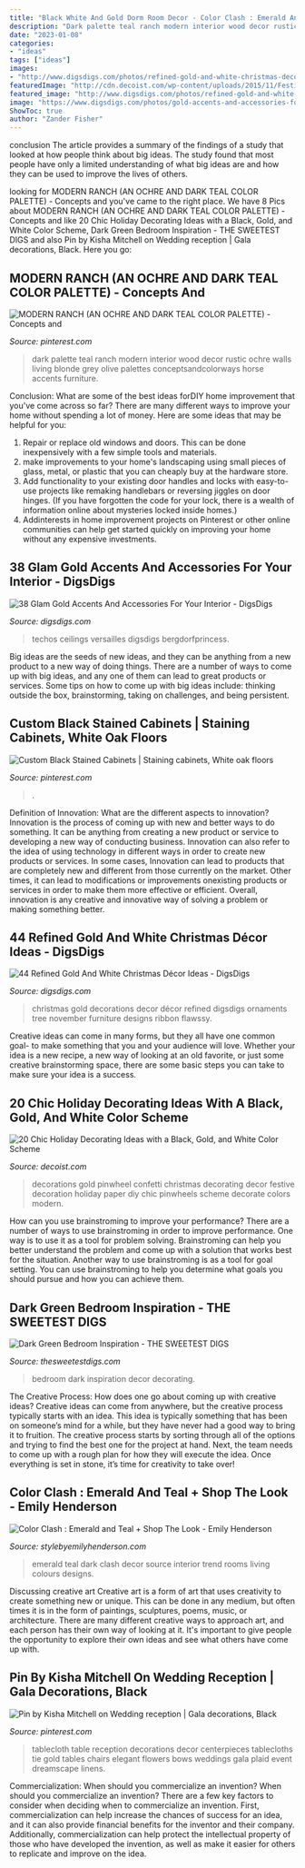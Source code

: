 ```yaml
---
title: "Black White And Gold Dorm Room Decor - Color Clash : Emerald And Teal + Shop The Look"
description: "Dark palette teal ranch modern interior wood decor rustic ochre walls living blonde grey olive palettes conceptsandcolorways horse accents furniture"
date: "2023-01-08"
categories:
- "ideas"
tags: ["ideas"]
images:
- "http://www.digsdigs.com/photos/refined-gold-and-white-christmas-decor-ideas-36.jpg"
featuredImage: "http://cdn.decoist.com/wp-content/uploads/2015/11/Festive-confetti-pinwheel-decorations.jpeg"
featured_image: "http://www.digsdigs.com/photos/refined-gold-and-white-christmas-decor-ideas-36.jpg"
image: "https://www.digsdigs.com/photos/gold-accents-and-accessories-for-your-interior-34.jpg"
ShowToc: true
author: "Zander Fisher"
---
```



conclusion
The article provides a summary of the findings of a study that looked at how people think about big ideas. The study found that most people have only a limited understanding of what big ideas are and how they can be used to improve the lives of others.

	

		
looking for MODERN RANCH (AN OCHRE AND DARK TEAL COLOR PALETTE) - Concepts and you've came to the right place. We have 8 Pics about MODERN RANCH (AN OCHRE AND DARK TEAL COLOR PALETTE) - Concepts and like 20 Chic Holiday Decorating Ideas with a Black, Gold, and White Color Scheme, Dark Green Bedroom Inspiration - THE SWEETEST DIGS and also Pin by Kisha Mitchell on Wedding reception | Gala decorations, Black. Here you go:
		
    
## MODERN RANCH (AN OCHRE AND DARK TEAL COLOR PALETTE) - Concepts And

<img loading=lazy src="https://i.pinimg.com/736x/0f/42/5b/0f425b997b298cc74d6f6101b5fc5d21.jpg" onerror="this.onerror=null;this.src='https://tse4.mm.bing.net/th?id=OIP.T6rovO4n3cI4xMJgJ9zogAHaJ8&amp;pid=15.1';" alt="MODERN RANCH (AN OCHRE AND DARK TEAL COLOR PALETTE) - Concepts and">

_Source: pinterest.com_

>dark palette teal ranch modern interior wood decor rustic ochre walls living blonde grey olive palettes conceptsandcolorways horse accents furniture. 

	

Conclusion: What are some of the best ideas forDIY home improvement that you've come across so far?
There are many different ways to improve your home without spending a lot of money. Here are some ideas that may be helpful for you: 
1. Repair or replace old windows and doors. This can be done inexpensively with a few simple tools and materials. 
2. make improvements to your home's landscaping using small pieces of glass, metal, or plastic that you can cheaply buy at the hardware store. 
3. Add functionality to your existing door handles and locks with easy-to-use projects like remaking handlebars or reversing jiggles on door hinges. (If you have forgotten the code for your lock, there is a wealth of information online about mysteries locked inside homes.) 
4. Addinterests in home improvement projects on Pinterest or other online communities can help get started quickly on improving your home without any expensive investments.

    
## 38 Glam Gold Accents And Accessories For Your Interior - DigsDigs

<img loading=lazy src="https://www.digsdigs.com/photos/gold-accents-and-accessories-for-your-interior-34.jpg" onerror="this.onerror=null;this.src='https://tse3.mm.bing.net/th?id=OIP.ZrVGODqRS7AKkTVdDrhexAAAAA&amp;pid=15.1';" alt="38 Glam Gold Accents And Accessories For Your Interior - DigsDigs">

_Source: digsdigs.com_

>techos ceilings versailles digsdigs bergdorfprincess. 

	

Big ideas are the seeds of new ideas, and they can be anything from a new product to a new way of doing things. There are a number of ways to come up with big ideas, and any one of them can lead to great products or services. Some tips on how to come up with big ideas include: thinking outside the box, brainstorming, taking on challenges, and being persistent.

    
## Custom Black Stained Cabinets | Staining Cabinets, White Oak Floors

<img loading=lazy src="https://i.pinimg.com/736x/bc/61/b1/bc61b16ded28633805bbc48568a08460.jpg" onerror="this.onerror=null;this.src='https://tse2.mm.bing.net/th?id=OIP.JeZqRK4uV81un6Udh9IWuQHaLH&amp;pid=15.1';" alt="Custom Black Stained Cabinets | Staining cabinets, White oak floors">

_Source: pinterest.com_

>. 

	

Definition of Innovation: What are the different aspects to innovation?
Innovation is the process of coming up with new and better ways to do something. It can be anything from creating a new product or service to developing a new way of conducting business. Innovation can also refer to the idea of using technology in different ways in order to create new products or services. In some cases, Innovation can lead to products that are completely new and different from those currently on the market. Other times, it can lead to modifications or improvements onexisting products or services in order to make them more effective or efficient. Overall, innovation is any creative and innovative way of solving a problem or making something better.

    
## 44 Refined Gold And White Christmas Décor Ideas - DigsDigs

<img loading=lazy src="http://www.digsdigs.com/photos/refined-gold-and-white-christmas-decor-ideas-36.jpg" onerror="this.onerror=null;this.src='https://tse2.mm.bing.net/th?id=OIP.pzcCBzRaqP5aKndplNsqQQAAAA&amp;pid=15.1';" alt="44 Refined Gold And White Christmas Décor Ideas - DigsDigs">

_Source: digsdigs.com_

>christmas gold decorations decor décor refined digsdigs ornaments tree november furniture designs ribbon flawssy. 

	

Creative ideas can come in many forms, but they all have one common goal- to make something that you and your audience will love. Whether your idea is a new recipe, a new way of looking at an old favorite, or just some creative brainstorming space, there are some basic steps you can take to make sure your idea is a success.

    
## 20 Chic Holiday Decorating Ideas With A Black, Gold, And White Color Scheme

<img loading=lazy src="http://cdn.decoist.com/wp-content/uploads/2015/11/Festive-confetti-pinwheel-decorations.jpeg" onerror="this.onerror=null;this.src='https://tse3.mm.bing.net/th?id=OIP.IcwYMjMS44WQW31VdjnRRwHaLH&amp;pid=15.1';" alt="20 Chic Holiday Decorating Ideas with a Black, Gold, and White Color Scheme">

_Source: decoist.com_

>decorations gold pinwheel confetti christmas decorating decor festive decoration holiday paper diy chic pinwheels scheme decorate colors modern. 

	

How can you use brainstroming to improve your performance?
There are a number of ways to use brainstroming in order to improve performance. One way is to use it as a tool for problem solving. Brainstroming can help you better understand the problem and come up with a solution that works best for the situation. Another way to use brainstroming is as a tool for goal setting. You can use brainstroming to help you determine what goals you should pursue and how you can achieve them.

    
## Dark Green Bedroom Inspiration - THE SWEETEST DIGS

<img loading=lazy src="https://thesweetestdigs.com/wp-content/uploads/2020/03/dark-green-bedroom-decor-ideas-decorate-4-1.jpg" onerror="this.onerror=null;this.src='https://tse1.mm.bing.net/th?id=OIP.Zfjp5iUlq_ayOEcvqAmlzwHaHa&amp;pid=15.1';" alt="Dark Green Bedroom Inspiration - THE SWEETEST DIGS">

_Source: thesweetestdigs.com_

>bedroom dark inspiration decor decorating. 

	

The Creative Process: How does one go about coming up with creative ideas?
Creative ideas can come from anywhere, but the creative process typically starts with an idea. This idea is typically something that has been on someone’s mind for a while, but they have never had a good way to bring it to fruition. The creative process starts by sorting through all of the options and trying to find the best one for the project at hand. Next, the team needs to come up with a rough plan for how they will execute the idea. Once everything is set in stone, it’s time for creativity to take over!

    
## Color Clash : Emerald And Teal + Shop The Look - Emily Henderson

<img loading=lazy src="https://stylebyemilyhenderson.com/wp-content/uploads/2016/04/Color-Trend-Emerald-and-Teal-Room-Decor-10.jpg" onerror="this.onerror=null;this.src='https://tse1.mm.bing.net/th?id=OIP.FT-lVXpTiFwB5dpZSGQysQHaKH&amp;pid=15.1';" alt="Color Clash : Emerald and Teal + Shop The Look - Emily Henderson">

_Source: stylebyemilyhenderson.com_

>emerald teal dark clash decor source interior trend rooms living colours designs. 

	

Discussing creative art
Creative art is a form of art that uses creativity to create something new or unique. This can be done in any medium, but often times it is in the form of paintings, sculptures, poems, music, or architecture. There are many different creative ways to approach art, and each person has their own way of looking at it. It's important to give people the opportunity to explore their own ideas and see what others have come up with.

    
## Pin By Kisha Mitchell On Wedding Reception | Gala Decorations, Black

<img loading=lazy src="https://i.pinimg.com/originals/72/20/ee/7220eedb78d76fd086aaca40e96755ab.jpg" onerror="this.onerror=null;this.src='https://tse3.mm.bing.net/th?id=OIP.9sypsAP8pzN_50sM2o-fbgHaK-&amp;pid=15.1';" alt="Pin by Kisha Mitchell on Wedding reception | Gala decorations, Black">

_Source: pinterest.com_

>tablecloth table reception decorations decor centerpieces tablecloths tie gold tables chairs elegant flowers bows weddings gala plaid event dreamscape linens. 

	

Commercialization: When should you commercialize an invention?
When should you commercialize an invention? 
There are a few key factors to consider when deciding when to commercialize an invention. First, commercialization can help increase the chances of success for an idea, and it can also provide financial benefits for the inventor and their company. Additionally, commercialization can help protect the intellectual property of those who have developed the invention, as well as make it easier for others to replicate and improve on the idea.

